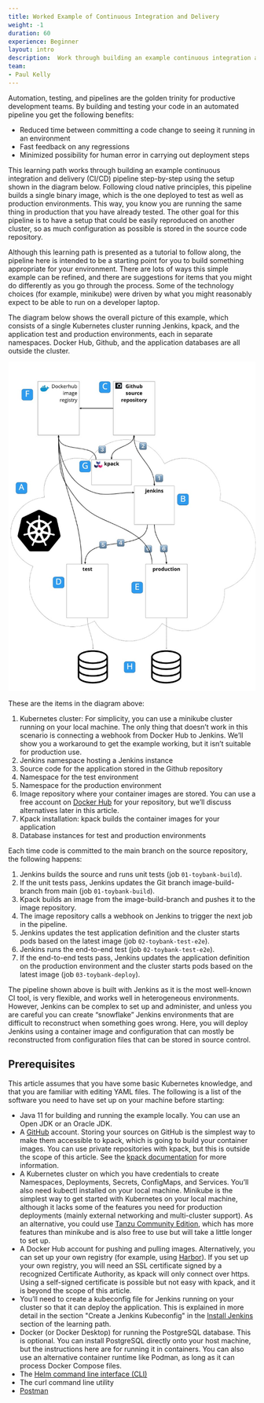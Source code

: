 ```yaml
---
title: Worked Example of Continuous Integration and Delivery
weight: -1
duration: 60
experience: Beginner
layout: intro
description:  Work through building an example continuous integration and delivery (CI/CD) pipeline step-by-step 
team:
- Paul Kelly
---
```


Automation, testing, and pipelines are the golden trinity for productive development teams. By building and testing your code in an automated pipeline you get the following benefits: 



* Reduced time between committing a code change to seeing it running in an environment
* Fast feedback on any regressions
* Minimized possibility for human error in carrying out deployment steps

This learning path works through building an example continuous integration and delivery (CI/CD) pipeline step-by-step using the setup shown in the diagram below. Following cloud native principles, this pipeline builds a single binary image, which is the one deployed to test as well as production environments. This way, you know you are running the same thing in production that you have already tested. The other goal for this pipeline is to have a setup that could be easily reproduced on another cluster, so as much configuration as possible is stored in the source code repository. 

Although this learning path is presented as a tutorial to follow along, the pipeline here is intended to be a starting point for you to build something appropriate for your environment. There are lots of ways this simple example can be refined, and there are suggestions for items that you might do differently as you go through the process. Some of the technology choices (for example, minikube) were driven by what you might reasonably expect to be able to run on a developer laptop. 

The diagram below shows the overall picture of this example, which consists of a single Kubernetes cluster running Jenkins, kpack, and the application test and production environments, each in separate namespaces. Docker Hub, Github, and the application databases are all outside the cluster. 

![alt_text](images/image1.jpg "image_tooltip")

These are the items in the diagram above: 

1. Kubernetes cluster: For simplicity, you can use a minikube cluster running on your local machine. The only thing that doesn’t work in this scenario is connecting a webhook from Docker Hub to Jenkins. We’ll show you a workaround to get the example working, but it isn’t suitable for production use. 
2. Jenkins namespace hosting a Jenkins instance 
3. Source code for the application stored in the Github repository 
4. Namespace for the test environment 
5. Namespace for the production environment 
6. Image repository where your container images are stored. You can use a free account on [Docker Hub](http://hub.docker.com) for your repository, but we’ll discuss alternatives later in this article. 
7. Kpack installation: kpack builds the container images for your application 
8. Database instances for test and production environments 

Each time code is committed to the main branch on the source repository, the following happens: 



1. Jenkins builds the source and runs unit tests (job `01-toybank-build`). 
2. If the unit tests pass, Jenkins updates the Git branch image-build-branch from main (job `01-toybank-build`). 
3. Kpack builds an image from the image-build-branch and pushes it to the image repository. 
4. The image repository calls a webhook on Jenkins to trigger the next job in the pipeline.
5. Jenkins updates the test application definition and the cluster starts pods based on the latest image (job `02-toybank-test-e2e`).
6. Jenkins runs the end-to-end test (job `02-toybank-test-e2e`). 
7. If the end-to-end tests pass, Jenkins updates the application definition on the production environment and the cluster starts pods based on the latest image (job `03-toybank-deploy`).

The pipeline shown above is built with Jenkins as it is the most well-known CI tool, is very flexible, and works well in heterogeneous environments. However, Jenkins can be complex to set up and administer, and unless you are careful you can create “snowflake” Jenkins environments that are difficult to reconstruct when something goes wrong. Here, you will deploy Jenkins using a container image and configuration that can mostly be reconstructed from configuration files that can be stored in source control.


## Prerequisites

This article assumes that you have some basic Kubernetes knowledge, and that you are familiar with editing YAML files. The following is a list of the software you need to have set up on your machine before starting: 



* Java 11 for building and running the example locally. You can use an Open JDK or an Oracle JDK. 
* A [GitHub](http://github.com) account. Storing your sources on GitHub is the simplest way to make them accessible to kpack, which is going to build your container images. You can use private repositories with kpack, but this is outside the scope of this article. See the [kpack documentation](https://buildpacks.io/docs/tools/kpack/) for more information. 
* A Kubernetes cluster on which you have credentials to create Namespaces, Deployments, Secrets, ConfigMaps, and Services. You’ll also need kubectl installed on your local machine. Minikube is the simplest way to get started with Kubernetes on your local machine, although it lacks some of the features you need for production deployments (mainly external networking and multi-cluster support). As an alternative, you could use [Tanzu Community Edition](https://tanzucommunityedition.io/), which has more features than minikube and is also free to use but will take a little longer to set up. 
* A Docker Hub account for pushing and pulling images. Alternatively, you can set up your own registry (for example, using [Harbor](https://goharbor.io/)). If you set up your own registry, you will need an SSL certificate signed by a recognized Certificate Authority, as kpack will only connect over https. Using a self-signed certificate is possible but not easy with kpack, and it is beyond the scope of this article. 
* You’ll need to create a kubeconfig file for Jenkins running on your cluster so that it can deploy the application. This is explained in more detail in the section "Create a Jenkins Kubeconfig" in the [Install Jenkins](/learningpaths/worked-example-of-continuous-integration-and-delivery/03-install-jenkins/) section of the learning path. 
* Docker (or Docker Desktop) for running the PostgreSQL database. This is optional. You can install PostgreSQL directly onto your host machine, but the instructions here are for running it in containers. You can also use an alternative container runtime like Podman, as long as it can process Docker Compose files. 
* The [Helm command line interface (CLI)](https://helm.sh/docs/intro/quickstart/) 
* The curl command line utility 
* [Postman](https://www.postman.com/downloads/) 
